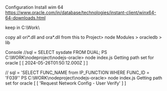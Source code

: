 Configuration
Install wim 64
  https://www.oracle.com/in/database/technologies/instant-client/winx64-64-downloads.html

keep in C:\Work\

copy all ori*.dll and ora*.dll from this to Project> node Modules > oracledb > lib

Console
//sql = SELECT sysdate FROM DUAL;
PS C:\WORK\nodeproject\nodejs-oracle> node index.js
Getting path set for oracle
[ [ 2024-05-26T01:50:12.000Z ] ]

// sql = 'SELECT FUNC_NAME from IP_FUNCTION WHERE FUNC_ID = \'F039\''
PS C:\WORK\nodeproject\nodejs-oracle> node index.js
Getting path set for oracle
[ [ 'Request Network Config - User Verify' ] ]
